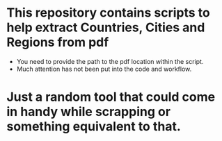 # This repository contains scripts to help extract Countries, Cities and Regions from pdf
* You need to provide the path to the pdf location within the script.
* Much attention has not been put into the code and workflow. 
# Just a random tool that could come in handy while scrapping or something equivalent to that.